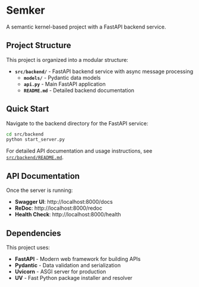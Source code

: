 # Semker

A semantic kernel-based project with a FastAPI backend service.

## Project Structure

This project is organized into a modular structure:

- **`src/backend/`** - FastAPI backend service with async message processing
  - **`models/`** - Pydantic data models
  - **`api.py`** - Main FastAPI application
  - **`README.md`** - Detailed backend documentation

## Quick Start

Navigate to the backend directory for the FastAPI service:

```bash
cd src/backend
python start_server.py
```

For detailed API documentation and usage instructions, see [`src/backend/README.md`](src/backend/README.md).

## API Documentation

Once the server is running:
- **Swagger UI**: http://localhost:8000/docs
- **ReDoc**: http://localhost:8000/redoc
- **Health Check**: http://localhost:8000/health

## Dependencies

This project uses:
- **FastAPI** - Modern web framework for building APIs
- **Pydantic** - Data validation and serialization
- **Uvicorn** - ASGI server for production
- **UV** - Fast Python package installer and resolver
